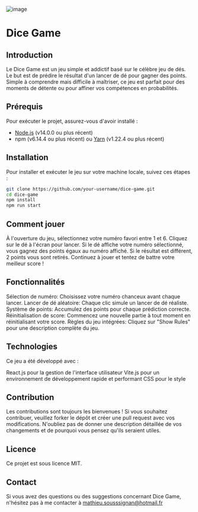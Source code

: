 ![image](https://github.com/Mathieu-Soussignan/Dice_Game/assets/40361937/31fd5e78-5caa-4819-9914-a66cb25c9972)
# Dice Game

## Introduction
Le Dice Game est un jeu simple et addictif basé sur le célèbre jeu de dés. Le but est de prédire le résultat d'un lancer de dé pour gagner des points. Simple à comprendre mais difficile à maîtriser, ce jeu est parfait pour des moments de détente ou pour affiner vos compétences en probabilités.

## Prérequis
Pour exécuter le projet, assurez-vous d'avoir installé :
- [Node.js](https://nodejs.org/en/) (v14.0.0 ou plus récent)
- npm (v6.14.4 ou plus récent) ou [Yarn](https://yarnpkg.com/) (v1.22.4 ou plus récent)

## Installation
Pour installer et exécuter le jeu sur votre machine locale, suivez ces étapes :

```bash
git clone https://github.com/your-username/dice-game.git
cd dice-game
npm install
npm run start

```
## Comment jouer
À l'ouverture du jeu, sélectionnez votre numéro favori entre 1 et 6.
Cliquez sur le dé à l'écran pour lancer.
Si le dé affiche votre numéro sélectionné, vous gagnez des points égaux au numéro affiché.
Si le résultat est différent, 2 points vous sont retirés.
Continuez à jouer et tentez de battre votre meilleur score !

## Fonctionnalités
Sélection de numéro: Choisissez votre numéro chanceux avant chaque lancer.
Lancer de dé aléatoire: Chaque clic simule un lancer de dé réaliste.
Système de points: Accumulez des points pour chaque prédiction correcte.
Réinitialisation de score: Commencez une nouvelle partie à tout moment en réinitialisant votre score.
Règles du jeu intégrées: Cliquez sur "Show Rules" pour une description complète du jeu.

## Technologies
Ce jeu a été développé avec :

React.js pour la gestion de l'interface utilisateur
Vite.js pour un environnement de développement rapide et performant
CSS pour le style

## Contribution
Les contributions sont toujours les bienvenues ! Si vous souhaitez contribuer, veuillez forker le dépôt et créer une pull request avec vos modifications. N'oubliez pas de donner une description détaillée de vos changements et de pourquoi vous pensez qu'ils seraient utiles.

## Licence
Ce projet est sous licence MIT.

## Contact
Si vous avez des questions ou des suggestions concernant Dice Game, n'hésitez pas à me contacter à mathieu.sousssignan@hotmail.fr
